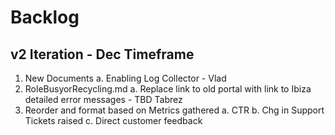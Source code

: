 # Backlog

## v2 Iteration - Dec Timeframe
1. New Documents
    a. Enabling Log Collector - Vlad
2. RoleBusyorRecycling.md
    a. Replace link to old portal with link to Ibiza detailed error messages - TBD Tabrez
3. Reorder and format based on Metrics gathered
    a. CTR
    b. Chg in Support Tickets raised
    c. Direct customer feedback